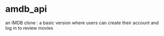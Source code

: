 # amdb_api
an IMDB clone : a basic version where users can create their account and log in to review movies
